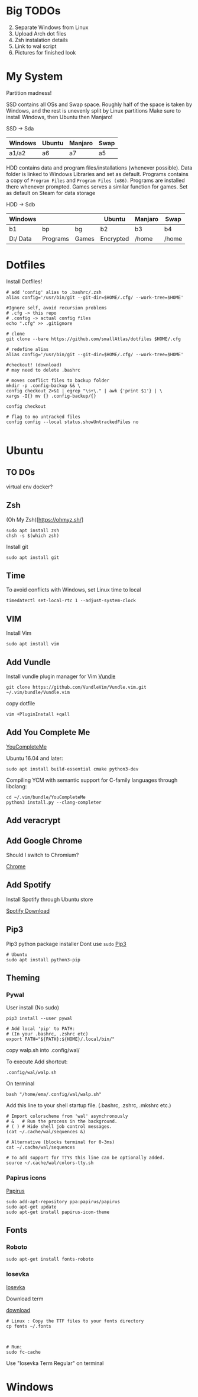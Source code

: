 # Big TODOs

2. Separate Windows from Linux
3. Upload Arch dot files
4. Zsh instalation details
5. Link to wal script
6. Pictures for finished look


# My System

Partition madness!

SSD contains all OSs and Swap space. Roughly half of the space is taken by Windows, and the rest is unevenly split by Linux partitions
Make sure to install Windows, then Ubuntu then Manjaro! 

SSD -> Sda

| Windows         | Ubuntu      | Manjaro   | Swap|
| ---|---|---|---|
|  a1/a2          | a6          | a7        | a5  |

HDD contains data and program files/installations (whenever possible). 
Data folder is linked to Windows Libraries and set as default.
Programs contains a copy of `Program Files` and `Program Files (x86)`. Programs are installed there whenever prompted.
Games serves a similar function for games. Set as default on Steam for data storage

HDD -> Sdb

| Windows |     |       | Ubuntu | Manjaro | Swap |
| ----- | ----- | ----- | ----- | ----- | ----- |
|  b1   |bp     |bg     | b2    | b3    | b4    |
|  D:/ Data  | Programs | Games      | Encrypted          | /home        | /home  |


# Dotfiles

Install Dotfiles!

```
# add 'config' alias to .bashrc/.zsh
alias config='/usr/bin/git --git-dir=$HOME/.cfg/ --work-tree=$HOME'

#Ignore self, avoid recursion problems
# .cfg -> this repo
# .config -> actual config files
echo ".cfg" >> .gitignore

# clone
git clone --bare https://github.com/smallAtlas/dotfiles $HOME/.cfg

# redefine alias
alias config='/usr/bin/git --git-dir=$HOME/.cfg/ --work-tree=$HOME'

#checkout! (download)
# may need to delete .bashrc

# moves conflict files to backup folder
mkdir -p .config-backup && \
config checkout 2>&1 | egrep "\s+\." | awk {'print $1'} | \
xargs -I{} mv {} .config-backup/{}

config checkout

# flag to no untracked files
config config --local status.showUntrackedFiles no


```


# Ubuntu

## TO DOs

virtual env
docker?

## Zsh

(Oh My Zsh)[https://ohmyz.sh/]

```
sudo apt install zsh
chsh -s $(which zsh)
```


Install git
```
sudo apt install git
```


## Time 

To avoid conflicts with Windows, set Linux time to local

```
timedatectl set-local-rtc 1 --adjust-system-clock
```

## VIM

Install Vim

```
sudo apt install vim
```
## Add Vundle

Install vundle plugin manager for Vim 
[Vundle](https://github.com/VundleVim/Vundle.vim)

```
git clone https://github.com/VundleVim/Vundle.vim.git ~/.vim/bundle/Vundle.vim
```
copy dotfile

```
vim +PluginInstall +qall
```


## Add You Complete Me

[YouCompleteMe](https://github.com/Valloric/YouCompleteMe)

Ubuntu 16.04 and later:
```
sudo apt install build-essential cmake python3-dev
```
Compiling YCM with semantic support for C-family languages through libclang:
```
cd ~/.vim/bundle/YouCompleteMe
python3 install.py --clang-completer
```


## Add veracrypt

## Add Google Chrome

Should I switch to Chromium?

[Chrome](https://www.google.com/chrome/)

## Add Spotify

Install Spotify through Ubuntu store

[Spotify Download](https://www.spotify.com/es/download/linux/)

## Pip3

Pip3 python package installer
Dont use `sudo`
[Pip3](https://pip.pypa.io/en/stable/)

```
# Ubuntu
sudo apt install python3-pip
```

## Theming

### Pywal

User install (No sudo)
```
pip3 install --user pywal

# Add local 'pip' to PATH:
# (In your .bashrc, .zshrc etc)
export PATH="${PATH}:${HOME}/.local/bin/"
```
copy walp.sh into .config/wal/

To execute
Add shortcut:
```
.config/wal/walp.sh 
```
On terminal
```
bash "/home/ema/.config/wal/walp.sh"
```

Add this line to your shell startup file. (.bashrc, .zshrc, .mkshrc etc.)
```
# Import colorscheme from 'wal' asynchronously
# &   # Run the process in the background.
# ( ) # Hide shell job control messages.
(cat ~/.cache/wal/sequences &)

# Alternative (blocks terminal for 0-3ms)
cat ~/.cache/wal/sequences

# To add support for TTYs this line can be optionally added.
source ~/.cache/wal/colors-tty.sh
```


### Papirus icons

[Papirus](https://github.com/PapirusDevelopmentTeam/papirus-icon-theme/)

```
sudo add-apt-repository ppa:papirus/papirus
sudo apt-get update
sudo apt-get install papirus-icon-theme
```
## Fonts

### Roboto
```
sudo apt-get install fonts-roboto
```
### Iosevka

[Iosevka](https://typeof.net/Iosevka/)

Download term

[download](https://github.com/be5invis/Iosevka/releases/tag/v2.2.1)

```
# Linux : Copy the TTF files to your fonts directory
cp fonts ~/.fonts



# Run: 
sudo fc-cache
```
Use "Iosevka Term Regular" on terminal

# Windows

